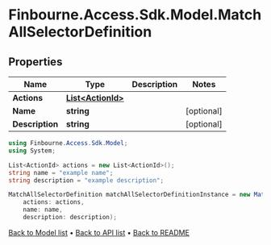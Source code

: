 # Finbourne.Access.Sdk.Model.MatchAllSelectorDefinition

## Properties

Name | Type | Description | Notes
------------ | ------------- | ------------- | -------------
**Actions** | [**List&lt;ActionId&gt;**](ActionId.md) |  | 
**Name** | **string** |  | [optional] 
**Description** | **string** |  | [optional] 

```csharp
using Finbourne.Access.Sdk.Model;
using System;

List<ActionId> actions = new List<ActionId>();
string name = "example name";
string description = "example description";

MatchAllSelectorDefinition matchAllSelectorDefinitionInstance = new MatchAllSelectorDefinition(
    actions: actions,
    name: name,
    description: description);
```

[Back to Model list](../README.md#documentation-for-models) &#8226; [Back to API list](../README.md#documentation-for-api-endpoints) &#8226; [Back to README](../README.md)
